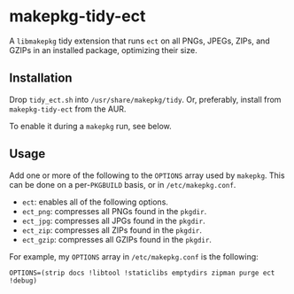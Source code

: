 makepkg-tidy-ect
===

A `libmakepkg` tidy extension that runs `ect` on all PNGs, JPEGs, ZIPs, and
GZIPs in an installed package, optimizing their size.

## Installation
Drop `tidy_ect.sh` into `/usr/share/makepkg/tidy`.
Or, preferably, install from `makepkg-tidy-ect` from the AUR.

To enable it during a `makepkg` run, see below.

## Usage
Add one or more of the following to the `OPTIONS` array used by `makepkg`.
This can be done on a per-`PKGBUILD` basis, or in `/etc/makepkg.conf`.

- `ect`: enables all of the following options.
- `ect_png`: compresses all PNGs found in the `pkgdir`.
- `ect_jpg`: compresses all JPGs found in the `pkgdir`.
- `ect_zip`: compresses all ZIPs found in the `pkgdir`.
- `ect_gzip`: compresses all GZIPs found in the `pkgdir`.

For example, my `OPTIONS` array in `/etc/makepkg.conf` is the following:

```
OPTIONS=(strip docs !libtool !staticlibs emptydirs zipman purge ect !debug)
```
